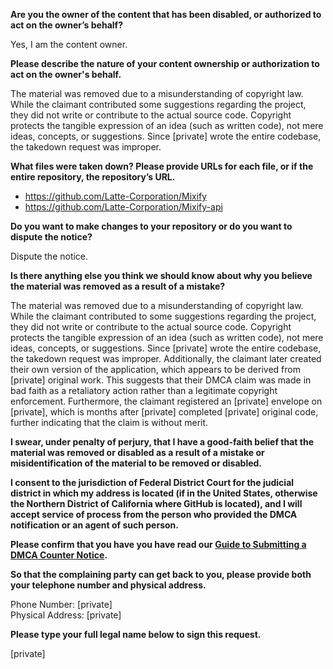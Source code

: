 **Are you the owner of the content that has been disabled, or authorized to act on the owner’s behalf?**

Yes, I am the content owner.

**Please describe the nature of your content ownership or authorization to act on the owner's behalf.**

The material was removed due to a misunderstanding of copyright law. While the claimant contributed some suggestions regarding the project, they did not write or contribute to the actual source code. Copyright protects the tangible expression of an idea (such as written code), not mere ideas, concepts, or suggestions. Since [private] wrote the entire codebase, the takedown request was improper.

**What files were taken down? Please provide URLs for each file, or if the entire repository, the repository’s URL.**

- https://github.com/Latte-Corporation/Mixify  
- https://github.com/Latte-Corporation/Mixify-api

**Do you want to make changes to your repository or do you want to dispute the notice?**

Dispute the notice.

**Is there anything else you think we should know about why you believe the material was removed as a result of a mistake?**

The material was removed due to a misunderstanding of copyright law. While the claimant contributed to some suggestions regarding the project, they did not write or contribute to the actual source code. Copyright protects the tangible expression of an idea (such as written code), not mere ideas, concepts, or suggestions. Since [private] wrote the entire codebase, the takedown request was improper. Additionally, the claimant later created their own version of the application, which appears to be derived from [private] original work. This suggests that their DMCA claim was made in bad faith as a retaliatory action rather than a legitimate copyright enforcement. Furthermore, the claimant registered an [private] envelope on [private], which is months after [private] completed [private] original code, further indicating that the claim is without merit.

**I swear, under penalty of perjury, that I have a good-faith belief that the material was removed or disabled as a result of a mistake or misidentification of the material to be removed or disabled.**

**I consent to the jurisdiction of Federal District Court for the judicial district in which my address is located (if in the United States, otherwise the Northern District of California where GitHub is located), and I will accept service of process from the person who provided the DMCA notification or an agent of such person.**

**Please confirm that you have you have read our <a href="https://docs.github.com/articles/guide-to-submitting-a-dmca-counter-notice">Guide to Submitting a DMCA Counter Notice</a>.**

**So that the complaining party can get back to you, please provide both your telephone number and physical address.**

Phone Number: [private]  
Physical Address: [private]  

**Please type your full legal name below to sign this request.**

[private]  
